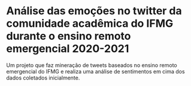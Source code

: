 # Análise das emoções no twitter da comunidade acadêmica do IFMG durante o ensino remoto emergencial 2020-2021
Um projeto que faz mineração de tweets baseados no ensino remoto emergencial do IFMG e realiza uma análise de sentimentos em cima dos dados coletados inicialmente.
